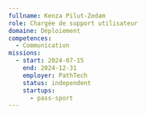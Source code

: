 ```yaml
---
fullname: Kenza Pilut-Zedam
role: Chargée de support utilisateur
domaine: Déploiement
competences:
  - Communication
missions:
  - start: 2024-07-15
    end: 2024-12-31
    employer: PathTech
    status: independent
    startups:
      - pass-sport
---
```

